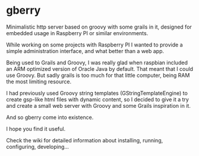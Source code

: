 gberry
======

Minimalistic http server based on groovy with some grails in it, designed for embedded usage in Raspberry PI or similar environments.

While working on some projects with Raspberry PI I wanted to provide a simple administration interface, and what better than a web app.

Being used to Grails and Groovy, I was really glad when raspbian included an ARM optimized version of Oracle Java by default. That meant that I could use Groovy. But sadly grails is too much for that little computer, being RAM the most limiting resource.

I had previously used Groovy string templates (GStringTemplateEngine) to create gsp-like html files with dynamic content, so I decided to give it a try and create a small web server with Groovy and some Grails inspiration in it.

And so gberry come into existence.

I hope you find it useful.

Check the wiki for detailed information about installing, running, configuring, developing...
